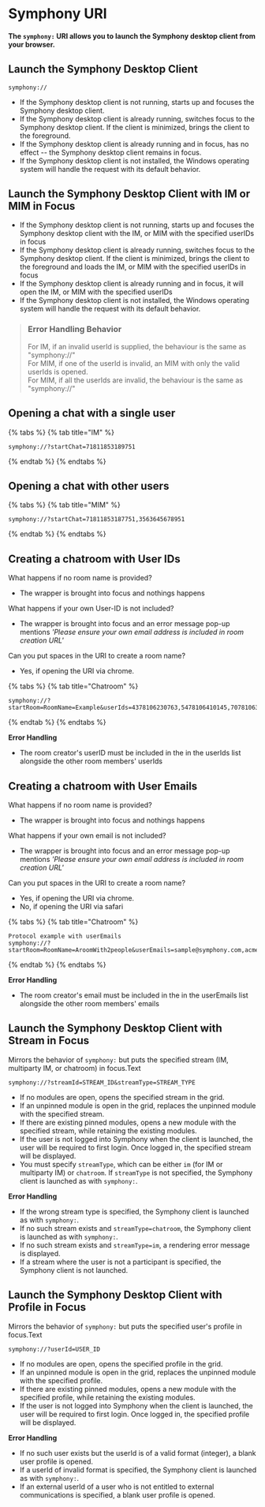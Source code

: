 # Symphony URI

#### The `symphony:` URI allows you to launch the Symphony desktop client from your browser.

## Launch the Symphony Desktop Client

```text
symphony://
```

* If the Symphony desktop client is not running, starts up and focuses the Symphony desktop client.
* If the Symphony desktop client is already running, switches focus to the Symphony desktop client. If the client is minimized, brings the client to the foreground.
* If the Symphony desktop client is already running and in focus, has no effect -- the Symphony desktop client remains in focus.
* If the Symphony desktop client is not installed, the Windows operating system will handle the request with its default behavior.

## Launch the Symphony Desktop Client with IM or MIM in Focus

* If the Symphony desktop client is not running, starts up and focuses the Symphony desktop client with the IM, or MIM with the specified userIDs in focus
* If the Symphony desktop client is already running, switches focus to the Symphony desktop client. If the client is minimized, brings the client to the foreground and loads the IM, or MIM with the specified userIDs in focus
* If the Symphony desktop client is already running and in focus, it will open the IM, or MIM with the specified userIDs
* If the Symphony desktop client is not installed, the Windows operating system will handle the request with its default behavior.

> ### Error Handling Behavior
>
> For IM, if an invalid userId is supplied, the behaviour is the same as "symphony://"  
> For MIM, if one of the userId is invalid, an MIM with only the valid userIds is opened.  
> For MIM, if all the userIds are invalid, the behaviour is the same as "symphony://"

## Opening a chat with a single user

{% tabs %}
{% tab title="IM" %}
```text
symphony://?startChat=71811853189751
```
{% endtab %}
{% endtabs %}

## Opening a chat with other users

{% tabs %}
{% tab title="MIM" %}
```text
symphony://?startChat=71811853187751,3563645678951
```
{% endtab %}
{% endtabs %}

## Creating a chatroom with User IDs

What happens if no room name is provided?

* The wrapper is brought into focus and nothings happens

What happens if your own User-ID is not included?

* The wrapper is brought into focus and an error message pop-up mentions _'Please ensure your own email address is included in room creation URL'_

Can you put spaces in the URI to create a room name?

* Yes, if opening the URI via chrome.

{% tabs %}
{% tab title="Chatroom" %}
```text
symphony://?startRoom=RoomName=Example&userIds=4378106230763,5478106410145,7078106304564
```
{% endtab %}
{% endtabs %}

**Error Handling**

* The room creator's userID must be included in the in the userIds list alongside the other room members' userIds

## Creating a chatroom with User Emails

What happens if no room name is provided?

* The wrapper is brought into focus and nothings happens

What happens if your own email is not included?

* The wrapper is brought into focus and an error message pop-up mentions _'Please ensure your own email address is included in room creation URL'_

Can you put spaces in the URI to create a room name?

* Yes, if opening the URI via chrome.
* No, if opening the URI via safari

{% tabs %}
{% tab title="Chatroom" %}
```text
Protocol example with userEmails
symphony://?startRoom=RoomName=AroomWith2people&userEmails=sample@symphony.com,acme@bank.com
```
{% endtab %}
{% endtabs %}

**Error Handling**

* The room creator's email must be included in the in the userEmails list alongside the other room members' emails

## Launch the Symphony Desktop Client with Stream in Focus

Mirrors the behavior of `symphony:` but puts the specified stream \(IM, multiparty IM, or chatroom\) in focus.Text

```text
symphony://?streamId=STREAM_ID&streamType=STREAM_TYPE
```

* If no modules are open, opens the specified stream in the grid.
* If an unpinned module is open in the grid, replaces the unpinned module with the specified stream.
* If there are existing pinned modules, opens a new module with the specified stream, while retaining the existing modules.
* If the user is not logged into Symphony when the client is launched, the user will be required to first login. Once logged in, the specified stream will be displayed.
* You must specify `streamType`, which can be either `im` \(for IM or multiparty IM\) or `chatroom`. If `streamType` is not specified, the Symphony client is launched as with `symphony:`.

**Error Handling**

* If the wrong stream type is specified, the Symphony client is launched as with `symphony:`.
* If no such stream exists and `streamType=chatroom`, the Symphony client is launched as with `symphony:`.
* If no such stream exists and `streamType=im`, a rendering error message is displayed.
* If a stream where the user is not a participant is specified, the Symphony client is not launched.

## Launch the Symphony Desktop Client with Profile in Focus

Mirrors the behavior of `symphony:` but puts the specified user's profile in focus.Text

```text
symphony://?userId=USER_ID
```

* If no modules are open, opens the specified profile in the grid.
* If an unpinned module is open in the grid, replaces the unpinned module with the specified profile.
* If there are existing pinned modules, opens a new module with the specified profile, while retaining the existing modules.
* If the user is not logged into Symphony when the client is launched, the user will be required to first login. Once logged in, the specified profile will be displayed.

**Error Handling**

* If no such user exists but the userId is of a valid format \(integer\), a blank user profile is opened.
* If a userId of invalid format is specified, the Symphony client is launched as with `symphony:`.
* If an external userId of a user who is not entitled to external communications is specified, a blank user profile is opened.

